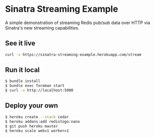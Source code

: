 # Sinatra Streaming Example

A simple demonstration of streaming Redis pub/sub data over HTTP via Sinatra's new streaming capabilities.

## See it live

```bash
curl -v https://sinatra-streaming-example.herokuapp.com/stream
```

## Run it local

```bash
$ bundle install
$ bundle exec foreman start
$ curl -v http://localhost:5000
```

## Deploy your own

```bash
$ heroku create --stack cedar
$ heroku addons:add redistogo:nano
$ git push heroku master
$ heroku scale web=1 worker=1
```
